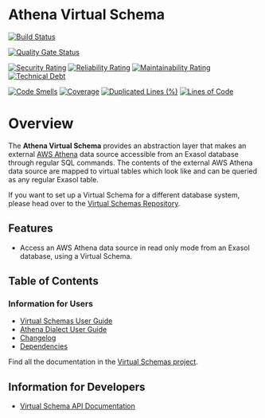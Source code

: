 # Athena Virtual Schema

[![Build Status](https://github.com/exasol/athena-virtual-schema/actions/workflows/ci-build.yml/badge.svg)](https://github.com/exasol/athena-virtual-schema/actions/workflows/ci-build.yml)

[![Quality Gate Status](https://sonarcloud.io/api/project_badges/measure?project=com.exasol%3Aathena-virtual-schema&metric=alert_status)](https://sonarcloud.io/dashboard?id=com.exasol%3Aathena-virtual-schema)

[![Security Rating](https://sonarcloud.io/api/project_badges/measure?project=com.exasol%3Aathena-virtual-schema&metric=security_rating)](https://sonarcloud.io/dashboard?id=com.exasol%3Aathena-virtual-schema)
[![Reliability Rating](https://sonarcloud.io/api/project_badges/measure?project=com.exasol%3Aathena-virtual-schema&metric=reliability_rating)](https://sonarcloud.io/dashboard?id=com.exasol%3Aathena-virtual-schema)
[![Maintainability Rating](https://sonarcloud.io/api/project_badges/measure?project=com.exasol%3Aathena-virtual-schema&metric=sqale_rating)](https://sonarcloud.io/dashboard?id=com.exasol%3Aathena-virtual-schema)
[![Technical Debt](https://sonarcloud.io/api/project_badges/measure?project=com.exasol%3Aathena-virtual-schema&metric=sqale_index)](https://sonarcloud.io/dashboard?id=com.exasol%3Aathena-virtual-schema)

[![Code Smells](https://sonarcloud.io/api/project_badges/measure?project=com.exasol%3Aathena-virtual-schema&metric=code_smells)](https://sonarcloud.io/dashboard?id=com.exasol%3Aathena-virtual-schema)
[![Coverage](https://sonarcloud.io/api/project_badges/measure?project=com.exasol%3Aathena-virtual-schema&metric=coverage)](https://sonarcloud.io/dashboard?id=com.exasol%3Aathena-virtual-schema)
[![Duplicated Lines (%)](https://sonarcloud.io/api/project_badges/measure?project=com.exasol%3Aathena-virtual-schema&metric=duplicated_lines_density)](https://sonarcloud.io/dashboard?id=com.exasol%3Aathena-virtual-schema)
[![Lines of Code](https://sonarcloud.io/api/project_badges/measure?project=com.exasol%3Aathena-virtual-schema&metric=ncloc)](https://sonarcloud.io/dashboard?id=com.exasol%3Aathena-virtual-schema)

# Overview

The **Athena Virtual Schema** provides an abstraction layer that makes an external [AWS Athena](https://aws.amazon.com/athena/) data source accessible from an Exasol database through regular SQL commands. The contents of the external AWS Athena data source are mapped to virtual tables which look like and can be queried as any regular Exasol table.

If you want to set up a Virtual Schema for a different database system, please head over to the [Virtual Schemas Repository][virtual-schemas].

## Features

* Access an AWS Athena data source in read only mode from an Exasol database, using a Virtual Schema.

## Table of Contents

### Information for Users

* [Virtual Schemas User Guide][virtual-schemas-user-guide]
* [Athena Dialect User Guide](doc/user_guide/athena_user_guide.md)
* [Changelog](doc/changes/changelog.md)
* [Dependencies](dependencies.md)

Find all the documentation in the [Virtual Schemas project][vs-doc].

## Information for Developers 

* [Virtual Schema API Documentation][vs-api]


[virtual-schemas-user-guide]: https://docs.exasol.com/database_concepts/virtual_schemas.htm
[virtual-schemas]: https://github.com/exasol/virtual-schemas
[vs-api]: https://github.com/exasol/virtual-schema-common-java/blob/master/doc/development/api/virtual_schema_api.md
[vs-doc]: https://github.com/exasol/virtual-schemas/tree/master/doc
